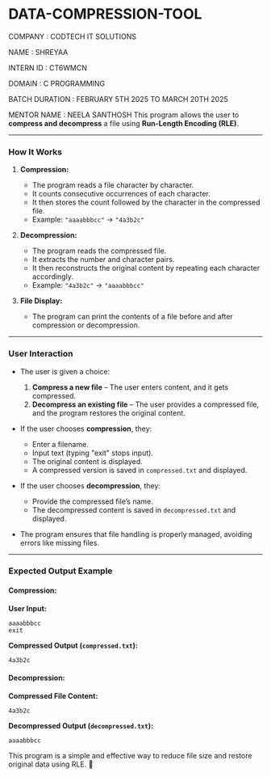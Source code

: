 # DATA-COMPRESSION-TOOL
COMPANY : CODTECH IT SOLUTIONS

NAME : SHREYAA

INTERN ID : CT6WMCN

DOMAIN : C PROGRAMMING

BATCH DURATION : FEBRUARY 5TH 2025 TO MARCH 20TH 2025

MENTOR NAME : NEELA SANTHOSH
This program allows the user to **compress and decompress** a file using **Run-Length Encoding (RLE)**.

---

### **How It Works**
1. **Compression:**
   - The program reads a file character by character.
   - It counts consecutive occurrences of each character.
   - It then stores the count followed by the character in the compressed file.
   - Example: `"aaaabbbcc"` → `"4a3b2c"`

2. **Decompression:**
   - The program reads the compressed file.
   - It extracts the number and character pairs.
   - It then reconstructs the original content by repeating each character accordingly.
   - Example: `"4a3b2c"` → `"aaaabbbcc"`

3. **File Display:**
   - The program can print the contents of a file before and after compression or decompression.

---

### **User Interaction**
- The user is given a choice:
  1. **Compress a new file** – The user enters content, and it gets compressed.
  2. **Decompress an existing file** – The user provides a compressed file, and the program restores the original content.

- If the user chooses **compression**, they:
  - Enter a filename.
  - Input text (typing "exit" stops input).
  - The original content is displayed.
  - A compressed version is saved in `compressed.txt` and displayed.

- If the user chooses **decompression**, they:
  - Provide the compressed file’s name.
  - The decompressed content is saved in `decompressed.txt` and displayed.

- The program ensures that file handling is properly managed, avoiding errors like missing files.

---

### **Expected Output Example**
#### **Compression:**
**User Input:**
```
aaaabbbcc
exit
```
**Compressed Output (`compressed.txt`):**
```
4a3b2c
```

#### **Decompression:**
**Compressed File Content:**
```
4a3b2c
```
**Decompressed Output (`decompressed.txt`):**
```
aaaabbbcc
```

This program is a simple and effective way to reduce file size and restore original data using RLE. 🚀
